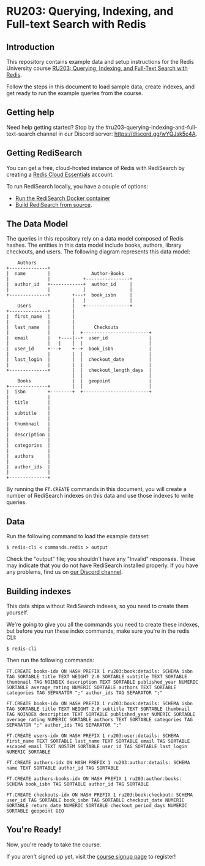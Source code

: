 # RU203: Querying, Indexing, and Full-text Search with Redis

## Introduction

This repository contains example data and setup instructions for the Redis University course [RU203: Querying, Indexing, and Full-Text Search with Redis](https://university.redislabs.com/courses/ru203/).

Follow the steps in this document to load sample data, create indexes, and get ready to run the example queries from the course.

## Getting help

Need help getting started? Stop by the #ru203-querying-indexing-and-full-text-search
channel in our Discord server: https://discord.gg/wYQJsk5c4A.

## Getting RediSearch

You can get a free, cloud-hosted instance of Redis with RediSearch by creating a [Redis Cloud Essentials](https://redislabs.com/try-free/) account.

To run RediSearch locally, you have a couple of options:

* [Run the RediSearch Docker container](https://redislabs.com/blog/getting-started-with-redisearch-2-0/)
* [Build RediSearch from source](https://oss.redislabs.com/redisearch/Quick_Start/?_gl=1*v4bgp*_gcl_aw*R0NMLjE2MDc3MjIwMDIuQ2owS0NRaUF6c3otQlJDQ0FSSXNBTm90RmdNUnl6NXZQMk9lSzYyTXR2OXZJY0JRNXlZUDRBMnNSTXVrc2RQVDdfZkhtRG9JdThsUmdBZ2FBa2g3RUFMd193Y0I.#building_and_running_from_source).

## The Data Model

The queries in this repository rely on a data model composed of Redis
hashes. The entities in this data model include books, authors, library
checkouts, and users. The following diagram represents this data model:

```
    Authors
+--------------+
|  name        |               Author-Books
|              |            +----------------+
|  author_id   +------------+  author_id     |
|              |            |                |
+--------------+        +---+  book_isbn     |
                        |   |                |
    Users               |   +----------------+
+--------------+        |
|  first_name  |        |
|              |        |
|  last_name   |        |       Checkouts
|              |        |  +------------------------+
|  email       |   +----|--+  user_id               |
|              |   |    |  |                        |
|  user_id     +---+    +--+  book_isbn             |
|              |        |  |                        |
|  last_login  |        |  |  checkout_date         |
|              |        |  |                        |
+--------------+        |  |  checkout_length_days  |
                        |  |                        |
    Books               |  |  geopoint              |
+--------------+        |  |                        |
|  isbn        +--------+  +------------------------+
|              |
|  title       |
|              |
|  subtitle    |
|              |
|  thumbnail   |
|              |
|  description |
|              |
|  categories  |
|              |
|  authors     |
|              |
|  author_ids  |
|              |
+--------------+
```

By running the `FT.CREATE` commands in this document, you will create
a number of RediSearch indexes on this data and use those indexes to
write queries.

## Data

Run the following command to load the example dataset:

    $ redis-cli < commands.redis > output

Check the "output" file; you shouldn't have any "Invalid" responses. These
may indicate that you do not have RediSearch installed properly. If you have
any problems, find us on [our Discord
channel](https://discord.gg/wYQJsk5c4A).

## Building indexes

This data ships without RediSearch indexes, so you need to create them yourself.

We're going to give you all the commands you need to create these indexes, but
before you run these index commands, make sure you're in the redis CLI:

    $ redis-cli

Then run the following commands:

    FT.CREATE books-idx ON HASH PREFIX 1 ru203:book:details: SCHEMA isbn TAG SORTABLE title TEXT WEIGHT 2.0 SORTABLE subtitle TEXT SORTABLE thumbnail TAG NOINDEX description TEXT SORTABLE published_year NUMERIC SORTABLE average_rating NUMERIC SORTABLE authors TEXT SORTABLE categories TAG SEPARATOR ";" author_ids TAG SEPARATOR ";"

    FT.CREATE books-idx ON HASH PREFIX 1 ru203:book:details: SCHEMA isbn TAG SORTABLE title TEXT WEIGHT 2.0 subtitle TEXT SORTABLE thumbnail TAG NOINDEX description TEXT SORTABLE published_year NUMERIC SORTABLE average_rating NUMERIC SORTABLE authors TEXT SORTABLE categories TAG SEPARATOR ";" author_ids TAG SEPARATOR ";"

    FT.CREATE users-idx ON HASH PREFIX 1 ru203:user:details: SCHEMA first_name TEXT SORTABLE last_name TEXT SORTABLE email TAG SORTABLE escaped_email TEXT NOSTEM SORTABLE user_id TAG SORTABLE last_login NUMERIC SORTABLE

    FT.CREATE authors-idx ON HASH PREFIX 1 ru203:author:details: SCHEMA name TEXT SORTABLE author_id TAG SORTABLE

    FT.CREATE authors-books-idx ON HASH PREFIX 1 ru203:author:books: SCHEMA book_isbn TAG SORTABLE author_id TAG SORTABLE

    FT.CREATE checkouts-idx ON HASH PREFIX 1 ru203:book:checkout: SCHEMA user_id TAG SORTABLE book_isbn TAG SORTABLE checkout_date NUMERIC SORTABLE return_date NUMERIC SORTABLE checkout_period_days NUMERIC SORTABLE geopoint GEO

## You're Ready!

Now, you're ready to take the course.

If you aren't signed up yet, visit the [course signup page](https://university.redislabs.com/courses/ru203/) to register!

